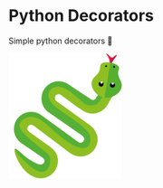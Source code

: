 # Python Decorators
Simple python decorators 🐍

<img src="https://github.com/Vi-tek/Decorators/blob/main/assets/logo.png" width="200">
